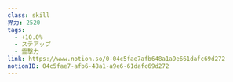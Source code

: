 ```yaml
---
class: skill
界力: 2520
tags:
  - +10.0%
  - ステアップ
  - 霊撃力
link: https://www.notion.so/0-04c5fae7afb648a1a9e661dafc69d272
notionID: 04c5fae7-afb6-48a1-a9e6-61dafc69d272
---
```

